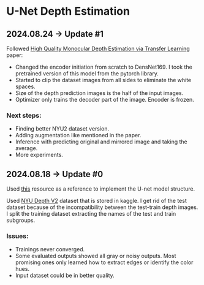 # U-Net Depth Estimation


## 2024.08.24 -> Update #1

Followed [High Quality Monocular Depth Estimation via Transfer Learning](https://arxiv.org/pdf/1812.11941)
paper:
* Changed the encoder initiation from scratch to DensNet169. I took the pretrained
version of this model from the pytorch library.
* Started to clip the dataset images from all sides to eliminate the white spaces.
* Size of the depth prediction images is the half of the input images.
* Optimizer only trains the decoder part of the image. Encoder is frozen.

### Next steps:
* Finding better NYU2 dataset version.
* Adding augmentation like mentioned in the paper.
* Inference with predicting original and mirrored image and taking the average.
* More experiments.

## 2024.08.18 -> Update #0
Used [this](https://github.com/milesial/Pytorch-UNet/blob/master/unet/unet_model.py)
resource as a reference to implement the U-net model structure.

Used [NYU Depth V2](https://www.kaggle.com/datasets/soumikrakshit/nyu-depth-v2)
dataset that is stored in kaggle. I get rid of the test dataset because of the 
incompatibility between the test-train depth images. I split the training dataset
extracting the names of the test and train subgroups.

### Issues:
* Trainings never converged.
* Some evaluated outputs showed all gray or noisy outputs. Most promising ones only learned how to extract edges or identify the color hues.
* Input dataset could be in better quality.

